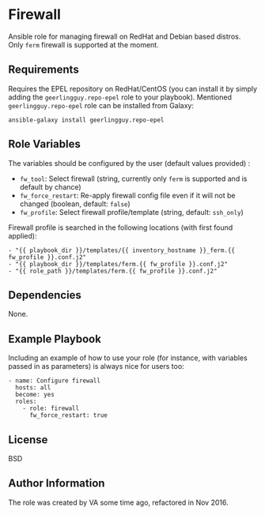 Firewall
========

Ansible role for managing firewall on RedHat and Debian based distros. Only `ferm` firewall is supported at the moment.

Requirements
------------

Requires the EPEL repository on RedHat/CentOS (you can install it by simply adding the `geerlingguy.repo-epel` role to your playbook).
Mentioned `geerlingguy.repo-epel` role can be installed from Galaxy:

    ansible-galaxy install geerlingguy.repo-epel

Role Variables
--------------

The  variables should be configured by the user (default values provided) :

* ``fw_tool``: Select firewall (string, currently only ``ferm`` is supported and is default by chance)
* ``fw_force_restart``: Re-apply firewall config file even if it will not be changed (boolean, default: ``false``)
* ``fw_profile``: Select firewall profile/template (string, default: ``ssh_only``)

Firewall profile is searched in the following locations (with first found applied):

    - "{{ playbook_dir }}/templates/{{ inventory_hostname }}_ferm.{{ fw_profile }}.conf.j2"
    - "{{ playbook_dir }}/templates/ferm.{{ fw_profile }}.conf.j2"
    - "{{ role_path }}/templates/ferm.{{ fw_profile }}.conf.j2"


Dependencies
------------

None.

Example Playbook
----------------

Including an example of how to use your role (for instance, with variables passed in as parameters) is always nice for users too:

    - name: Configure firewall
      hosts: all
      become: yes
      roles:
        - role: firewall
          fw_force_restart: true

License
-------

BSD

Author Information
------------------

The role was created by VA some time ago, refactored in Nov 2016.

